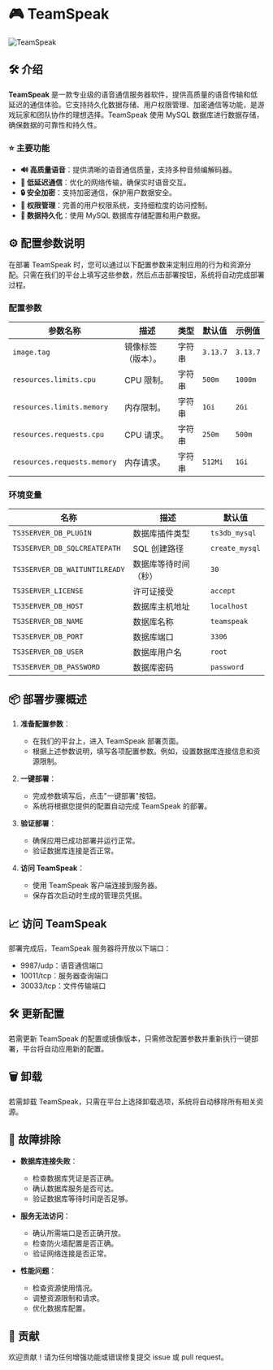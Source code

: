 # 🎮 TeamSpeak

![TeamSpeak](https://teamspeak.com/user/themes/teamspeak/images/logo_inverse.png)

## 🛠️ 介绍

**TeamSpeak** 是一款专业级的语音通信服务器软件，提供高质量的语音传输和低延迟的通信体验。它支持持久化数据存储、用户权限管理、加密通信等功能，是游戏玩家和团队协作的理想选择。TeamSpeak 使用 MySQL 数据库进行数据存储，确保数据的可靠性和持久性。

### ⭐ 主要功能

- **🔊 高质量语音**：提供清晰的语音通信质量，支持多种音频编解码器。
- **🚀 低延迟通信**：优化的网络传输，确保实时语音交互。
- **🔒 安全加密**：支持加密通信，保护用户数据安全。
- **👥 权限管理**：完善的用户权限系统，支持细粒度的访问控制。
- **💾 数据持久化**：使用 MySQL 数据库存储配置和用户数据。

## ⚙️ 配置参数说明

在部署 TeamSpeak 时，您可以通过以下配置参数来定制应用的行为和资源分配。只需在我们的平台上填写这些参数，然后点击部署按钮，系统将自动完成部署过程。

### 配置参数

| 参数名称                   | 描述                                      | 类型   | 默认值     | 示例值    |
|----------------------------|-------------------------------------------|--------|------------|-----------|
| `image.tag`               | 镜像标签（版本）。                        | 字符串 | `3.13.7`   | `3.13.7`  |
| `resources.limits.cpu`     | CPU 限制。                               | 字符串 | `500m`     | `1000m`   |
| `resources.limits.memory`  | 内存限制。                               | 字符串 | `1Gi`      | `2Gi`     |
| `resources.requests.cpu`   | CPU 请求。                               | 字符串 | `250m`     | `500m`    |
| `resources.requests.memory`| 内存请求。                               | 字符串 | `512Mi`    | `1Gi`     |

### 环境变量

| 名称                          | 描述                                     | 默认值          |
|------------------------------|------------------------------------------|----------------|
| `TS3SERVER_DB_PLUGIN`        | 数据库插件类型                           | `ts3db_mysql`  |
| `TS3SERVER_DB_SQLCREATEPATH` | SQL 创建路径                            | `create_mysql` |
| `TS3SERVER_DB_WAITUNTILREADY`| 数据库等待时间（秒）                     | `30`           |
| `TS3SERVER_LICENSE`          | 许可证接受                              | `accept`       |
| `TS3SERVER_DB_HOST`          | 数据库主机地址                           | `localhost`    |
| `TS3SERVER_DB_NAME`          | 数据库名称                              | `teamspeak`    |
| `TS3SERVER_DB_PORT`          | 数据库端口                              | `3306`         |
| `TS3SERVER_DB_USER`          | 数据库用户名                            | `root`         |
| `TS3SERVER_DB_PASSWORD`      | 数据库密码                              | `password`     |

## 📦 部署步骤概述

1. **准备配置参数**：
   - 在我们的平台上，进入 TeamSpeak 部署页面。
   - 根据上述参数说明，填写各项配置参数。例如，设置数据库连接信息和资源限制。

2. **一键部署**：
   - 完成参数填写后，点击"一键部署"按钮。
   - 系统将根据您提供的配置自动完成 TeamSpeak 的部署。

3. **验证部署**：
   - 确保应用已成功部署并运行正常。
   - 验证数据库连接是否正常。

4. **访问 TeamSpeak**：
   - 使用 TeamSpeak 客户端连接到服务器。
   - 保存首次启动时生成的管理员凭据。

## 📈 访问 TeamSpeak

部署完成后，TeamSpeak 服务器将开放以下端口：
- 9987/udp：语音通信端口
- 10011/tcp：服务器查询端口
- 30033/tcp：文件传输端口

## 🛠️ 更新配置

若需更新 TeamSpeak 的配置或镜像版本，只需修改配置参数并重新执行一键部署，平台将自动应用新的配置。

## 🗑️ 卸载

若需卸载 TeamSpeak，只需在平台上选择卸载选项，系统将自动移除所有相关资源。

## 🐞 故障排除

- **数据库连接失败**：
  - 检查数据库凭证是否正确。
  - 确认数据库服务是否可达。
  - 验证数据库等待时间是否足够。
  
- **服务无法访问**：
  - 确认所需端口是否正确开放。
  - 检查防火墙配置是否正确。
  - 验证网络连接是否正常。

- **性能问题**：
  - 检查资源使用情况。
  - 调整资源限制和请求。
  - 优化数据库配置。

## 🤝 贡献

欢迎贡献！请为任何增强功能或错误修复提交 issue 或 pull request。